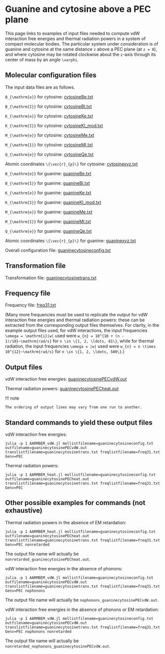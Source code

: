 # Guanine and cytosine above a PEC plane

This page links to examples of input files needed to compute vdW
interaction free energies and thermal radiation powers in a system of
compact molecular bodies. The particular system under consideration is
of guanine and cytosine at the same distance ``z`` above a PEC plane
(at ``z = 0``), and where cytosine may be rotated clockwise about the
``z``-axis through its center of mass by an angle ``\varphi``.

## Molecular configuration files

The input data files are as follows.

``B_{\mathrm{e}}`` for cytosine: [cytosineBe.txt](cytosineBe.txt)

``B_{\mathrm{I}}`` for cytosine: [cytosineBI.txt](cytosineBI.txt)

``K_{\mathrm{e}}`` for cytosine: [cytosineKe.txt](cytosineKe.txt)

``K_{\mathrm{I}}`` for cytosine: [cytosineKI_mod.txt](cytosineKI_mod.txt)

``M_{\mathrm{e}}`` for cytosine: [cytosineMe.txt](cytosineMe.txt)

``M_{\mathrm{I}}`` for cytosine: [cytosineMI.txt](cytosineMI.txt)

``Q_{\mathrm{e}}`` for cytosine: [cytosineQe.txt](cytosineQe.txt)

Atomic coordinates ``\{\vec{r}_{p}\}`` for cytosine: [cytosinexyz.txt](cytosinexyz.txt)


``B_{\mathrm{e}}`` for guanine: [guanineBe.txt](guanineBe.txt)

``B_{\mathrm{I}}`` for guanine: [guanineBI.txt](guanineBI.txt)

``K_{\mathrm{e}}`` for guanine: [guanineKe.txt](guanineKe.txt)

``K_{\mathrm{I}}`` for guanine: [guanineKI_mod.txt](guanineKI_mod.txt)

``M_{\mathrm{e}}`` for guanine: [guanineMe.txt](guanineMe.txt)

``M_{\mathrm{I}}`` for guanine: [guanineMI.txt](guanineMI.txt)

``Q_{\mathrm{e}}`` for guanine: [guanineQe.txt](guanineQe.txt)

Atomic coordinates ``\{\vec{r}_{p}\}`` for guanine: [guaninexyz.txt](guaninexyz.txt)


Overall configuration file: [guaninecytosineconfig.txt](guaninecytosineconfig.txt)

## Transformation file

Transformation file: [guaninecytosinetrans.txt](guaninecytosinetrans.txt)

## Frequency file

Frequency file: [freq31.txt](freq31.txt)

(Many more frequencies must be used to replicate the output for vdW
interaction free energies and thermal radiation powers: these can be
extracted from the corresponding output files themselves. For clarity,
in the example output files used, for vdW interactions, the input
frequencies ``\omega = \mathrm{i}|w|`` used were
``w_{n} = 10^{10 + (n - 1)/10}~\mathrm{rad/s}`` for
``n \in \{1, 2, \ldots, 81\}``, while for thermal radiation, the input
frequencies ``\omega = |w|`` used
were ``w_{n} = n \times 10^{12}~\mathrm{rad/s}`` for
``n \in \{1, 2, \ldots, 500\}``.)

## Output files

vdW interaction free energies: [guaninecytosinePECvdW.out](guaninecytosinePECvdW.out)

Thermal radiation powers: [guaninecytosinePECheat.out](guaninecytosinePECheat.out)

!!! note

    The ordering of output lines may vary from one run to another.

## Standard commands to yield these output files

vdW interaction free energies:
```
julia -p 1 AARMBEM_vdW.jl mollistfilename=guaninecytosineconfig.txt outfilename=guaninecytosinePECvdW.out translistfilename=guaninecytosinetrans.txt freqlistfilename=freq31.txt Genv=PEC
```

Thermal radiation powers:
```
julia -p 1 AARMBEM_heat.jl mollistfilename=guaninecytosineconfig.txt outfilename=guaninecytosinePECheat.out translistfilename=guaninecytosinetrans.txt freqlistfilename=freq31.txt Genv=PEC
```

## Other possible examples for commands (not exhaustive)

Thermal radiation powers in the absence of EM retardation:
```
julia -p 1 AARMBEM_heat.jl mollistfilename=guaninecytosineconfig.txt outfilename=guaninecytosinePECheat.out translistfilename=guaninecytosinetrans.txt freqlistfilename=freq31.txt Genv=PEC nonretarded
```
The output file name will actually be
`nonretarded_guaninecytosinePECheat.out`.

vdW interaction free energies in the absence of phonons:
```
julia -p 1 AARMBEM_vdW.jl mollistfilename=guaninecytosineconfig.txt outfilename=guaninecytosinePECvdW.out translistfilename=guaninecytosinetrans.txt freqlistfilename=freq31.txt Genv=PEC nophonons
```
The output file name will actually be
`nophonons_guaninecytosinePECvdW.out`.

vdW interaction free energies in the absence of phonons or EM
retardation:
```
julia -p 1 AARMBEM_vdW.jl mollistfilename=guaninecytosineconfig.txt outfilename=guaninecytosinePECvdW.out translistfilename=guaninecytosinetrans.txt freqlistfilename=freq31.txt Genv=PEC nophonons nonretarded
```
The output file name will actually be
`nonretarded_nophonons_guaninecytosinePECvdW.out`.

